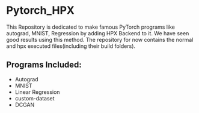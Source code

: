 # Pytorch_HPX

This Repository is dedicated to make famous PyTorch programs like autograd, MNIST, Regression by adding HPX Backend to it. 
We have seen good results using this method. The repository for now contains the normal and hpx executed files(including their build folders). 

## Programs Included:

<ul><li>Autograd</li>
<li>MNIST</li>
<li>Linear Regression</li>
<li>custom-dataset</li>
<li>DCGAN</li>
</ul>
